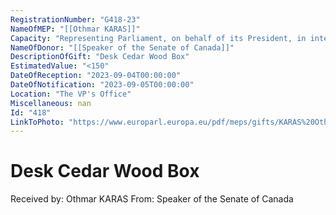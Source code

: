 ```yaml
---
RegistrationNumber: "G418-23"
NameOfMEP: "[[Othmar KARAS]]"
Capacity: "Representing Parliament, on behalf of its President, in international relations - Meeting with the Speaker of the Senate of Canada"
NameOfDonor: "[[Speaker of the Senate of Canada]]"
DescriptionOfGift: "Desk Cedar Wood Box"
EstimatedValue: "<150"
DateOfReception: "2023-09-04T00:00:00"
DateOfNotification: "2023-09-05T00:00:00"
Location: "The VP's Office"
Miscellaneous: nan
Id: "418"
LinkToPhoto: "https://www.europarl.europa.eu/pdf/meps/gifts/KARAS%20Othmar_G418-23.jpg#"
---
```


# Desk Cedar Wood Box

Received by: Othmar KARAS
From: Speaker of the Senate of Canada
